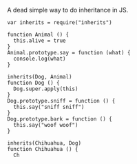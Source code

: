 A dead simple way to do inheritance in JS.

    var inherits = require("inherits")

    function Animal () {
      this.alive = true
    }
    Animal.prototype.say = function (what) {
      console.log(what)
    }

    inherits(Dog, Animal)
    function Dog () {
      Dog.super.apply(this)
    }
    Dog.prototype.sniff = function () {
      this.say("sniff sniff")
    }
    Dog.prototype.bark = function () {
      this.say("woof woof")
    }

    inherits(Chihuahua, Dog)
    function Chihuahua () {
      Ch